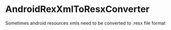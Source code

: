 # AndroidRexXmlToResxConverter
Sometimes android resources xmls need to be converted to .resx file format
